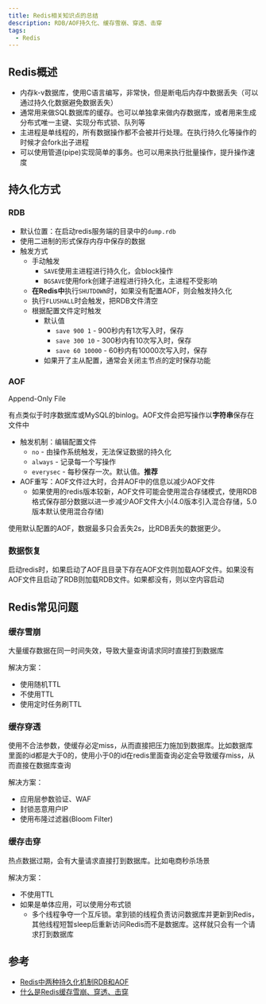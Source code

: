 ```yaml
---
title: Redis相关知识点的总结
description: RDB/AOF持久化、缓存雪崩、穿透、击穿
tags:
  - Redis
---
```


## Redis概述

- 内存k-v数据库，使用C语言编写，非常快，但是断电后内存中数据丢失（可以通过持久化数据避免数据丢失）
- 通常用来做SQL数据库的缓存。也可以单独拿来做内存数据库，或者用来生成分布式唯一主键、实现分布式锁、队列等
- 主进程是单线程的，所有数据操作都不会被并行处理。在执行持久化等操作的时候才会fork出子进程
- 可以使用管道(pipe)实现简单的事务。也可以用来执行批量操作，提升操作速度

## 持久化方式

### RDB

- 默认位置：在启动redis服务端的目录中的`dump.rdb`
- 使用二进制的形式保存内存中保存的数据
- 触发方式
  - 手动触发
    - `SAVE`使用主进程进行持久化，会block操作
    - `BGSAVE`使用fork创建子进程进行持久化，主进程不受影响
  - **在Redis中**执行`SHUTDOWN`时，如果没有配置AOF，则会触发持久化
  - 执行`FLUSHALL`时会触发，把RDB文件清空
  - 根据配置文件定时触发
    - 默认值
      - `save 900 1` - 900秒内有1次写入时，保存
      - `save 300 10` - 300秒内有10次写入时，保存
      - `save 60 10000` - 60秒内有10000次写入时，保存
    - 如果开了主从配置，通常会关闭主节点的定时保存功能

### AOF

Append-Only File

有点类似于时序数据库或MySQL的binlog。AOF文件会把写操作以**字符串**保存在文件中

- 触发机制：编辑配置文件
  - `no` - 由操作系统触发，无法保证数据的持久化
  - `always` - 记录每一个写操作
  - `everysec` - 每秒保存一次。默认值。**推荐**
- AOF重写：AOF文件过大时，合并AOF中的信息以减少AOF文件
  - 如果使用的redis版本较新，AOF文件可能会使用混合存储模式，使用RDB格式保存部分数据以进一步减少AOF文件大小(4.0版本引入混合存储，5.0版本默认使用混合存储)

使用默认配置的AOF，数据最多只会丢失2s，比RDB丢失的数据更少。

### 数据恢复

启动redis时，如果启动了AOF且目录下存在AOF文件则加载AOF文件。如果没有AOF文件且启动了RDB则加载RDB文件。如果都没有，则以空内容启动

## Redis常见问题

### 缓存雪崩

大量缓存数据在同一时间失效，导致大量查询请求同时直接打到数据库

解决方案：

- 使用随机TTL
- 不使用TTL
- 使用定时任务刷TTL

### 缓存穿透

使用不合法参数，使缓存必定miss，从而直接把压力施加到数据库。比如数据库里面的id都是大于0的，使用小于0的id在redis里面查询必定会导致缓存miss，从而直接在数据库查询

解决方案：

- 应用层参数验证、WAF
- 封锁恶意用户IP
- 使用布隆过滤器(Bloom Filter)

### 缓存击穿

热点数据过期，会有大量请求直接打到数据库。比如电商秒杀场景

解决方案：

- 不使用TTL
- 如果是单体应用，可以使用分布式锁
  - 多个线程争夺一个互斥锁。拿到锁的线程负责访问数据库并更新到Redis，其他线程短暂sleep后重新访问Redis而不是数据库。这样就只会有一个请求打到数据库


## 参考

- [Redis中两种持久化机制RDB和AOF](https://bilibili.com/video/BV1U54y1C7rm)
- [什么是Redis缓存雪崩、穿透、击穿](https://bilibili.com/video/BV1f5411b7ux)


